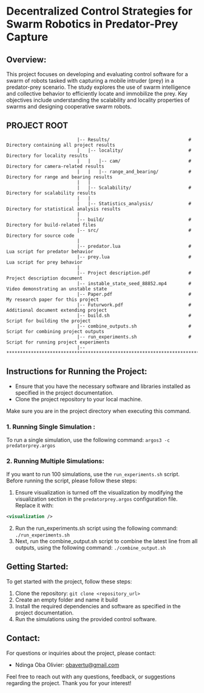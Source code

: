 # Decentralized Control Strategies for Swarm Robotics in Predator-Prey Capture

## Overview:
This project focuses on developing and evaluating control software for a swarm of robots tasked with capturing a mobile intruder (prey) in a predator-prey scenario. The study explores the use of swarm intelligence and collective behavior to efficiently locate and immobilize the prey. Key objectives include understanding the scalability and locality properties of swarms and designing cooperative swarm robots.

## PROJECT ROOT

                              |-- Results/                             # Directory containing all project results
                              |   |-- locality/                        # Directory for locality results
                              |   |   |-- cam/                         # Directory for camera-related results
                              |   |   |-- range_and_bearing/           # Directory for range and bearing results
                              |   |
                              |   |-- Scalability/                     # Directory for scalability results
                              |   |
                              |   |-- Statistics_analysis/             # Directory for statistical analysis results
                              |
                              |-- build/                               # Directory for build-related files
                              |-- src/                                 # Directory for source code
                              | 
                              |-- predator.lua                         # Lua script for predator behavior
                              |-- prey.lua                             # Lua script for prey behavior
                              |
                              |-- Project description.pdf              # Project description document
                              |-- instable_state_seed_88852.mp4        # Video demonstrating an unstable state
                              |-- Paper.pdf                            # My research paper for this project
                              |-- Futurwork.pdf                        # Additional document extending project
                              |-- build.sh                             # Script for building the project
                              |-- combine_outputs.sh                   # Script for combining project outputs
                              |-- run_experiments.sh                   # Script for running project experiments
                              |-- ************************************************************************


## Instructions for Running the Project:
- Ensure that you have the necessary software and libraries installed as specified in the project documentation.
- Clone the project repository to your local machine.

Make sure you are in the project directory when executing this command.
  
### 1. Running Single Simulation :
To run a single simulation, use the following command: `argos3 -c predatorprey.argos`

### 2. Running Multiple Simulations:
If you want to run 100 simulations, use the `run_experiments.sh` script. Before running the script, please follow these steps:
1. Ensure visualization is turned off the visualization by modifying the visualization section in the `predatorprey.argos` configuration file. Replace it with:
```xml
<visualization />
```
2. Run the run_experiments.sh script using the following command: `./run_experiments.sh`
3. Next, run the combine_output.sh script to combine the latest line from all outputs, using the following command: `./combine_output.sh`
## Getting Started:
To get started with the project, follow these steps:
1. Clone the repository: `git clone <repository_url>`
2. Create an empty folder and name it build
3. Install the required dependencies and software as specified in the project documentation.
4. Run the simulations using the provided control software.

## Contact:
For questions or inquiries about the project, please contact:
- Ndinga Oba Olivier: [obavertu@gmail.com](mailto:obavertu@gmail.com) 

Feel free to reach out with any questions, feedback, or suggestions regarding the project. Thank you for your interest!
